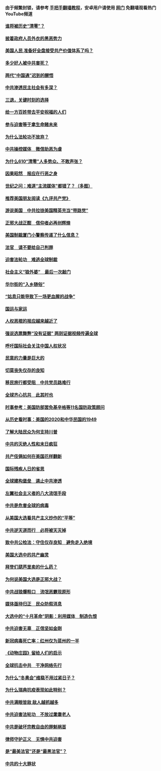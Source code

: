 #### 由于频繁封锁，请参考 [手把手翻墙教程](https://github.com/gfw-breaker/guides/wiki/)，安卓用户请使用 [网门](https://github.com/gfw-breaker/nogfw/blob/master/dl.md?t=01020500) 免翻墙观看热门YouTube频道 

#### [谁将被历史“清零”？](../pages/251/417485.md?t=01020500) 

#### [披着政府人员外衣的黑恶势力](../pages/251/417442.md?t=01020500) 

#### [美国人民 准备好全盘接受共产价值体系了吗？](../pages/251/417491.md?t=01020500) 

#### [多少好人被中共害死？](../pages/251/417144.md?t=01020500) 

#### [两代“中国通”迟到的醒悟](../pages/251/417064.md?t=01020500) 

#### [中共渗透民主社会有多深？](../pages/251/417063.md?t=01020500) 

#### [三退，关键时刻的选择](../pages/251/416969.md?t=01020500) 

#### [给一方百姓带去平安祝福的人们](../pages/251/416941.md?t=01020500) 

#### [参与迫害等于拿生命赌未来](../pages/251/416856.md?t=01020500) 

#### [为什么法轮功不放弃？](../pages/251/416864.md?t=01020500) 

#### [中共操控媒体　微信助恶为虐](../pages/251/416724.md?t=01020500) 

#### [为什么610“清零”人多势众、不敢声张？](../pages/251/416632.md?t=01020500) 

#### [因果昭然　报应在行恶之身](../pages/251/416582.md?t=01020500) 

#### [世纪之问：难道“主流媒体”都错了？（多图）](../pages/251/416571.md?t=01020500) 

#### [推荐美国朋友阅读《九评共产党》](../pages/251/416510.md?t=01020500) 

#### [游说美国　中共拉拢美国精英充当“带路党”](../pages/251/416529.md?t=01020500) 

#### [正邪大战正酣　信仰者必再创辉煌](../pages/251/416433.md?t=01020500) 

#### [美国制裁厦门小警察传递了什么信息？](../pages/251/416432.md?t=01020500) 

#### [法官　请不要给自己判罪](../pages/251/416379.md?t=01020500) 

#### [迫害法轮功　难逃全球制裁](../pages/251/416380.md?t=01020500) 

#### [社会主义“狼外婆”　最后一次敲门](../pages/251/416394.md?t=01020500) 

#### [华尔街的“入乡随俗”](../pages/251/416395.md?t=01020500) 

#### [“姑息只能导致下一场更血腥的战争”](../pages/251/416223.md?t=01020500) 

#### [国运与家运](../pages/251/416224.md?t=01020500) 

#### [人权恶棍的报应越来越近了](../pages/251/416276.md?t=01020500) 

#### [强说选票舞弊“没有证据” 两则证据视频传遍全球](../pages/251/416227.md?t=01020500) 

#### [呼吁国际社会关注中国人权状况](../pages/251/416135.md?t=01020500) 

#### [民意的力量是巨大的](../pages/251/416222.md?t=01020500) 

#### [切莫丧失仅存的良知](../pages/251/416134.md?t=01020500) 

#### [移民旅行都受阻　中共党员路难行](../pages/251/416033.md?t=01020500) 

#### [全球齐心抗共　此其时也](../pages/251/415989.md?t=01020500) 

#### [时事参考：美国防部罢免基辛格等11名国防政策顾问](../pages/251/415970.md?t=01020500) 

#### [从历史看时事：美国的2020和中华民国的1949](../pages/251/415949.md?t=01020500) 

#### [了解大陆民众为何支持川普](../pages/251/415950.md?t=01020500) 

#### [中共的灭绝人性和末日疯狂](../pages/251/415944.md?t=01020500) 

#### [共产伎俩如何在美国花样翻新](../pages/251/415908.md?t=01020500) 

#### [国际残疾人日的省思](../pages/251/415849.md?t=01020500) 

#### [全球建构堡垒　遏止中共渗透](../pages/251/415850.md?t=01020500) 

#### [左翼社会主义者的八大流氓手段](../pages/251/415802.md?t=01020500) 

#### [中共是危害全球的病毒](../pages/251/415569.md?t=01020500) 

#### [从美国大选看共产主义炒作的“平等”](../pages/251/415654.md?t=01020500) 

#### [中共逆天道而行　必将被天灭掉](../pages/251/415626.md?t=01020500) 

#### [致中共公检法：守住仅存良知　避免走入绝境](../pages/251/415627.md?t=01020500) 

#### [美国大选中的共产幽灵](../pages/251/415618.md?t=01020500) 

#### [拜登们葫芦里卖的什么药？](../pages/251/415531.md?t=01020500) 

#### [为何说美国大选是正邪大战？](../pages/251/415530.md?t=01020500) 

#### [中共战狼爆粗口　流氓恶霸现原形](../pages/251/415426.md?t=01020500) 

#### [媒体亟待归正　民众防假消息](../pages/251/415402.md?t=01020500) 

#### [大选中的“十月革命”阴影：利用媒体　制造仇恨](../pages/251/415334.md?t=01020500) 

#### [中共迫害无辜　正信坚如金刚](../pages/251/415307.md?t=01020500) 

#### [新冠病毒死亡率：红州仅为蓝州的一半](../pages/251/415164.md?t=01020500) 

#### [《动物庄园》留给人们的启示](../pages/251/415178.md?t=01020500) 

#### [全球抗击中共　干净网络先行](../pages/251/415096.md?t=01020500) 

#### [为什么“冬奥会”维稳不用过紧日子？](../pages/251/414949.md?t=01020500) 

#### [为什么瑞典抗疫表现如此特别？](../pages/251/414950.md?t=01020500) 

#### [中共满眼皆敌 敌人越抓越多](../pages/251/415053.md?t=01020500) 

#### [中共迫害法轮功　不放过耄耋老人](../pages/251/414994.md?t=01020500) 

#### [中共是破坏宗教自由的罪魁祸首](../pages/251/414901.md?t=01020500) 

#### [律师守护正义　无惧中共迫害](../pages/251/414900.md?t=01020500) 

#### [是“最美法官”还是“最黑法官”？](../pages/251/414885.md?t=01020500) 

#### [中共的十大罪状](../pages/251/414772.md?t=01020500) 


